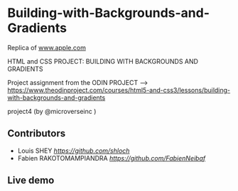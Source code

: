 # Building-with-Backgrounds-and-Gradients

Replica of www.apple.com

HTML and CSS
PROJECT: BUILDING WITH BACKGROUNDS AND GRADIENTS

Project assignment from the ODIN PROJECT --> https://www.theodinproject.com/courses/html5-and-css3/lessons/building-with-backgrounds-and-gradients

project4 (by @microverseinc )

## Contributors

- Louis SHEY _https://github.com/shloch_
- Fabien RAKOTOMAMPIANDRA _https://github.com/FabienNeibaf_

## Live demo
